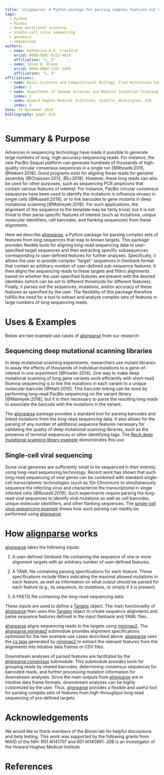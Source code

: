 ```yaml
---
title: 'alignparse: A Python package for parsing complex features out of sequence alignments'
tags:
  - Python
  - PacBio
  - deep mutational scanning
  - single-cell virus sequencing
  - genomics
  - sequencing
authors:
  - name: Katharine H.D. Crawford
    orcid: 0000-0002-6223-4019
    affiliation: "1, 2"
  - name: Jesse D. Bloom
    orcid: 0000-0003-1267-3408
    affiliation: "1, 3"
affiliations:
  - name: Basic Sciences and Computational Biology, Fred Hutchinson Cancer Research Center, Seattle, Washington, USA
    index: 1 
  - name: Department of Genome Sciences and Medical Scientist Training Program, University of Washington, Seattle, Washington, USA
    index: 2
  - name: Howard Hughes Medical Institute, Seattle, Washington, USA
    index: 3
date: 19 November 2019
bibliography: paper.bib
---
```


# Summary & Purpose

Advances in sequencing technology have made it possible to generate large numbers of long, high-accuracy sequencing reads.
For instance, the new PacBio Sequel platform can generate hundreds of thousands of high-quality circular consensus sequences in a single run [@Rhoads:2015, @Hebert:2018].
Good programs exist for aligning these reads for genome assembly [@Chaisson:2012, @Li:2018].
However, these long reads can also be used for other purposes, such as sequencing PCR amplicons that contain various features of interest.
For instance, PacBio circular consensus sequences have been used to identify the mutations in influenza viruses in single cells [@Russell:2019], or to link barcodes to gene mutants in deep mutational scanning [@Matreyek:2018].
For such applications, the alignment of the sequence to the template may be fairly trivial, but it is not trivial to then parse specific features of interest (such as mutations, unique molecular identifiers, cell barcodes, and flanking sequences) from these alignments.

Here we describe [alignparse](https://jbloomlab.github.io/alignparse/), a Python package for parsing complex sets of features from long sequences that map to known targets.
This package provides flexible tools for aligning long-read sequencing data to user-specified target sequences and then extracting specific subsequences corresponding to user-defined features for further analyses. 
Specifically, it allows the user to provide complex "target" sequences in Genbank format that contain an arbitrary number of user-defined sub-sequence features. 
It then aligns the sequencing reads to these targets and filters alignments based on whether the user-specified features are present with the desired identities (which can be set to different thresholds for different features). 
Finally, it parses out the sequences, mutations, and/or accuracy of these features as specified by the user.
The flexibility of this package therefore fulfills the need for a tool to extract and analyze complex sets of features in large numbers of long sequencing reads.

# Uses & Examples 

Below are two example use cases of [alignparse](https://jbloomlab.github.io/alignparse/) from our research:

## Sequencing deep mutational scanning libraries

In deep mutational scanning experiments, researchers use mutant libraries to assay the effects of thousands of individual mutations to a gene-of-interest in one experiment [@Fowler:2014]. 
One way to make deep mutational scanning of long gene variants work efficiently with short-read Illumina sequencing is to link the mutations in each variant to a unique molecular barcode [@Hiatt:2010]. 
This barcode linking can be done by performing long-read PacBio sequencing on the variant library [@Matreyek:2018], but it is then necessary to parse the resulting long reads to associate the barcode with the mutations in the variant.   

The [alignparse](https://jbloomlab.github.io/alignparse/) package provides a standard tool for parsing barcodes and linked mutations from the long-read sequencing data. 
It also allows for the parsing of any number of additional sequence features necessary for validating the quality of deep mutational scanning libraries, such as the presence of terminal sequences or other identifying tags. 
The [RecA deep mutational scanning library example](https://jbloomlab.github.io/alignparse/recA_DMS.html) demonstrates this use. 

## Single-cell viral sequencing

Some viral genomes are sufficiently small to be sequenced in their entirety using long-read sequencing technology. 
Recent work has shown that such long-read sequencing of viral genes can be combined with standard single-cell transcriptomic technologies (such as 10x Chromium) to simultaneously sequence the infecting virus and characterize the transcriptome in single infected cells [@Russell:2019]. 
Such experiments require parsing the long-read viral sequences to identify viral mutations as well as cell barcodes, unique molecular identifiers, and other flanking sequences. 
The [single-cell virus sequencing example](https://jbloomlab.github.io/alignparse/flu_virus_seq_example.html) shows how such parsing can readily be performed using [alignparse](https://jbloomlab.github.io/alignparse/). 


# How [alignparse](https://jbloomlab.github.io/alignparse/) works

[alignparse](https://jbloomlab.github.io/alignparse/) takes the following inputs:

 1. A user-defined Genbank file containing the sequence of one or more alignment targets with an arbitrary number of user-defined features.
 
 2. A YAML file containing parsing specifications for each feature. These specifications include filters indicating the maximal allowed mutations in each feature, as well as information on what output should be parsed for each feature (e.g., its sequence, its mutations, or simply if it is present)

3. A FASTQ file containing the long-read sequencing data.

These inputs are used to define a [Targets](https://jbloomlab.github.io/alignparse/alignparse.targets.html#alignparse.targets.Targets) object. 
The main functionality of [alignparse](https://jbloomlab.github.io/alignparse/) then uses this [Targets](https://jbloomlab.github.io/alignparse/alignparse.targets.html#alignparse.targets.Targets) object to create sequence alignments and parse sequence features defined in the input Genbank and YAML files. 

[alignparse](https://jbloomlab.github.io/alignparse/) aligns sequencing reads to the targets using [minimap2](https://github.com/lh3/minimap2).
The [alignparse.minimap2](https://jbloomlab.github.io/alignparse/alignparse.minimap2.html) submodule provides alignment specifications optimized for the two example use cases described above. 
[alignparse](https://jbloomlab.github.io/alignparse/) uses the [cs tags](https://lh3.github.io/minimap2/minimap2.html#10) generated by [minimap2](https://github.com/lh3/minimap2) to extract the relevant features from the alignments into intuitive data frames or CSV files.

Downstream analyses of parsed features are facilitated by the [alignparse.consensus](https://jbloomlab.github.io/alignparse/alignparse.consensus.html) submodule.
This submodule provides tools for grouping reads by shared barcodes, determining consensus sequences for barcoded reads, and further processing mutation information for downstream analyses.
Since the main outputs from [alignparse](https://jbloomlab.github.io/alignparse/) are in intuitive data frame formats, downstream analyses can be highly customized by the user.
Thus, [alignparse](https://jbloomlab.github.io/alignparse/) provides a flexible and useful tool for parsing complex sets of features from high-throughput long-read sequencing of pre-defined targets.

# Acknowledgements

We would like to thank members of the Bloom lab for helpful discussions and beta testing.
This work was supported by the following grants from NIAID of the NIH: R01 AI141707 and R01 AI140891.
JDB is an Investigator of the Howard Hughes Medical Institute.

# References

